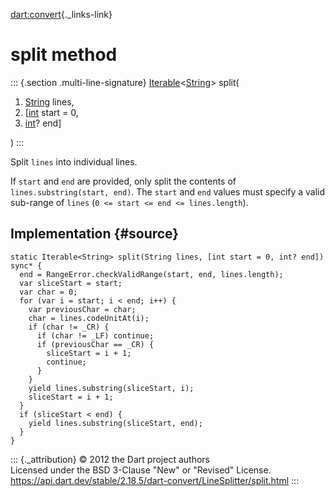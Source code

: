[dart:convert](../../dart-convert/dart-convert-library){._links-link}

split method
============

::: {.section .multi-line-signature}
[Iterable](../../dart-core/iterable-class)\<[String](../../dart-core/string-class)\>
split(

1.  [String](../../dart-core/string-class) lines,
2.  \[[int](../../dart-core/int-class) start = 0,
3.  [int](../../dart-core/int-class)? end\]

)
:::

Split `lines` into individual lines.

If `start` and `end` are provided, only split the contents of
`lines.substring(start, end)`. The `start` and `end` values must specify
a valid sub-range of `lines` (`0 <= start <= end <= lines.length`).

Implementation {#source}
--------------

``` {.language-dart data-language="dart"}
static Iterable<String> split(String lines, [int start = 0, int? end]) sync* {
  end = RangeError.checkValidRange(start, end, lines.length);
  var sliceStart = start;
  var char = 0;
  for (var i = start; i < end; i++) {
    var previousChar = char;
    char = lines.codeUnitAt(i);
    if (char != _CR) {
      if (char != _LF) continue;
      if (previousChar == _CR) {
        sliceStart = i + 1;
        continue;
      }
    }
    yield lines.substring(sliceStart, i);
    sliceStart = i + 1;
  }
  if (sliceStart < end) {
    yield lines.substring(sliceStart, end);
  }
}
```

::: {._attribution}
© 2012 the Dart project authors\
Licensed under the BSD 3-Clause \"New\" or \"Revised\" License.\
<https://api.dart.dev/stable/2.18.5/dart-convert/LineSplitter/split.html>
:::
